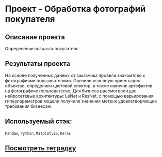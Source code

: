 # Проект - Обработка фотографий покупателя

## Описание проекта

Определение возраста покупателя

## Результаты проекта

На основе полученных данных от заказчика провели знакомтсво с фотографиями пользователями. Оценили основную ориентацию объектов, определили цветовой спектор, а также наличие артефактов на фотографиях пользователях. Для бизнеса рассмотрели две нейросетевые архитектуры: LeNet и ResNet, с помощью варьирования гиперпараметров модели получили значения метрик удовлетворяющие требования бизнесаю

## Используемый стэк:

`Pandas`, `Python`, `Matplotlib`, `Keras`

## [Посмотреть тетрадку](https://github.com/alkspshkr/repo_Data_Science/blob/master/Predict%20User%20Age%20-%20Introducing%20to%20CV/Predict%20User%20Age.ipynb)